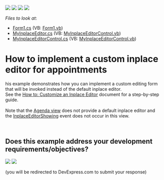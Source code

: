 <!-- default badges list -->
![](https://img.shields.io/endpoint?url=https://codecentral.devexpress.com/api/v1/VersionRange/128635182/16.1.4%2B)
[![](https://img.shields.io/badge/Open_in_DevExpress_Support_Center-FF7200?style=flat-square&logo=DevExpress&logoColor=white)](https://supportcenter.devexpress.com/ticket/details/E4826)
[![](https://img.shields.io/badge/📖_How_to_use_DevExpress_Examples-e9f6fc?style=flat-square)](https://docs.devexpress.com/GeneralInformation/403183)
[![](https://img.shields.io/badge/💬_Leave_Feedback-feecdd?style=flat-square)](#does-this-example-address-your-development-requirementsobjectives)
<!-- default badges end -->
<!-- default file list -->
*Files to look at*:

* [Form1.cs](./CS/CustomInplaceEditor/Form1.cs) (VB: [Form1.vb](./VB/CustomInplaceEditor/Form1.vb))
* [MyInplaceEditor.cs](./CS/CustomInplaceEditor/MyInplaceEditor.cs) (VB: [MyInplaceEditorControl.vb](./VB/CustomInplaceEditor/MyInplaceEditorControl.vb))
* [MyInplaceEditorControl.cs](./CS/CustomInplaceEditor/MyInplaceEditorControl.cs) (VB: [MyInplaceEditorControl.vb](./VB/CustomInplaceEditor/MyInplaceEditorControl.vb))
<!-- default file list end -->
# How to implement a custom inplace editor for appointments


<p>his example demonstrates how you can implement a custom editing form that will be invoked instead of the default inplace editor.<br> See the <a href="http://documentation.devexpress.com/#WindowsForms/CustomDocument2301"><u>How to: Customize an Inplace Editor</u></a> document for a step-by-step guide.<br><br>Note that the <a href="http://help.devexpress.com/#WindowsForms/CustomDocument115961">Agenda view</a> does not provide a default inplace editor and the <a href="http://help.devexpress.com/#WindowsForms/DevExpressXtraSchedulerSchedulerControl_InplaceEditorShowingtopic">InplaceEditorShowing</a> event does not occur in this view.</p>

<br/>


<!-- feedback -->
## Does this example address your development requirements/objectives?

[<img src="https://www.devexpress.com/support/examples/i/yes-button.svg"/>](https://www.devexpress.com/support/examples/survey.xml?utm_source=github&utm_campaign=how-to-implement-a-custom-inplace-editor-for-appointments-e4826&~~~was_helpful=yes) [<img src="https://www.devexpress.com/support/examples/i/no-button.svg"/>](https://www.devexpress.com/support/examples/survey.xml?utm_source=github&utm_campaign=how-to-implement-a-custom-inplace-editor-for-appointments-e4826&~~~was_helpful=no)

(you will be redirected to DevExpress.com to submit your response)
<!-- feedback end -->
